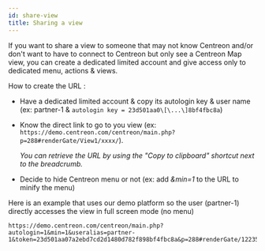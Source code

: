 ```yaml
---
id: share-view
title: Sharing a view
---
```


If you want to share a view to someone that may not know Centreon and/or
don't want to have to connect to Centreon but only see a Centreon Map
view, you can create a dedicated limited account and give access only to
dedicated menu, actions & views.

How to create the URL :

- Have a dedicated limited account & copy its autologin key & user name (ex:
  partner-1 & `autologin key = 23d501aa0\[\...\]8bf4fbc8a`)

- Know the direct link to go to you view (ex:
  `https://demo.centreon.com/centreon/main.php?p=288#renderGate/View1/xxxx/`).

  *You can retrieve the URL by using the "Copy to clipboard" shortcut next to
  the breadcrumb.*

- Decide to hide Centreon menu or not (ex: add *&min=1* to the URL to minify
  the menu)

Here is an example that uses our demo platform so the user (partner-1) directly
accesses the view in full screen mode (no menu)

```url
https://demo.centreon.com/centreon/main.php?autologin=1&min=1&useralias=partner-1&token=23d501aa07a2ebd7cd2d1480d782f898bf4fbc8a&p=288#renderGate/122355/122354/HILLMORE%20Insurance
```
